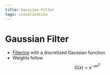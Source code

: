 ```yaml
---
title: Gaussian Filter
tags: visualization
---
```


# Gaussian Filter
- [Filtering](Filtering.md) with a discretized Gaussian function
- Weights follow $$G(x) = e^{-ax^{2}}$$














































